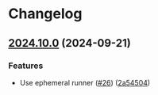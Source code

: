 # Changelog

## [2024.10.0](https://github.com/MattKobayashi/fuelhook/compare/v2024.9.2...v2024.10.0) (2024-09-21)


### Features

* Use ephemeral runner ([#26](https://github.com/MattKobayashi/fuelhook/issues/26)) ([2a54504](https://github.com/MattKobayashi/fuelhook/commit/2a54504ac631bde47a828543659d0e36634c2c4c))
